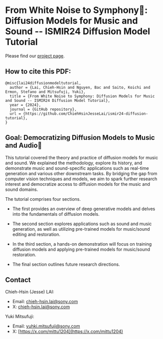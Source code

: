 # From White Noise to Symphony🎼: Diffusion Models for Music and Sound -- ISMIR24 Diffusion Model Tutorial

Please find our [project page](https://sites.google.com/view/diffusion-tutorial-ismir24/home).

## How to cite this PDF:

```
@misc{lai24diffusionmodeltutorial,
  author = {Lai, Chieh-Hsin and Nguyen, Bac and Saito, Koichi and Ermon, Stefano and Mitsufuji, Yuki},
  title = {From White Noise to Symphony: Diffusion Models for Music and Sound -- ISMIR24 Diffusion Model Tutorial},
  year = {2024},
  journal = {GitHub repository},
  url = {https://github.com/ChiehHsinJesseLai/ismir24-diffusion-tutorial}, 
}
```

## Goal: Democratizing Diffusion Models to Music and Audio🎼
 This tutorial covered the theory and practice of diffusion models for music and sound. We explained the methodology, explore its history, and demonstrate music and sound-specific applications such as real-time generation and various other downstream tasks. By bridging the gap from computer vision techniques and models, we aim to spark further research interest and democratize access to diffusion models for the music and sound domains. 


The tutorial comprises four sections. 

- The first provides an overview of deep generative models and delves into the fundamentals of diffusion models. 

- The second section explores applications such as sound and music generation, as well as utilizing pre-trained models for music/sound editing and restoration. 

- In the third section, a hands-on demonstration will focus on training diffusion models and applying pre-trained models for music/sound restoration. 

- The final section outlines future research directions.


## Contact
Chieh-Hsin (Jesse) LAI: 
- Email: <a href="chieh-hsin.lai@sony.com">chieh-hsin.lai@sony.com</a>
- X: [chieh-hsin.lai@sony.com](https://x.com/JCJesseLai)

Yuki Mitsufuji:
- Email: <a href="yuhki.mitsufuji@sony.com">yuhki.mitsufuji@sony.com</a>
- X: [https://x.com/mittu1204](https://x.com/mittu1204)
